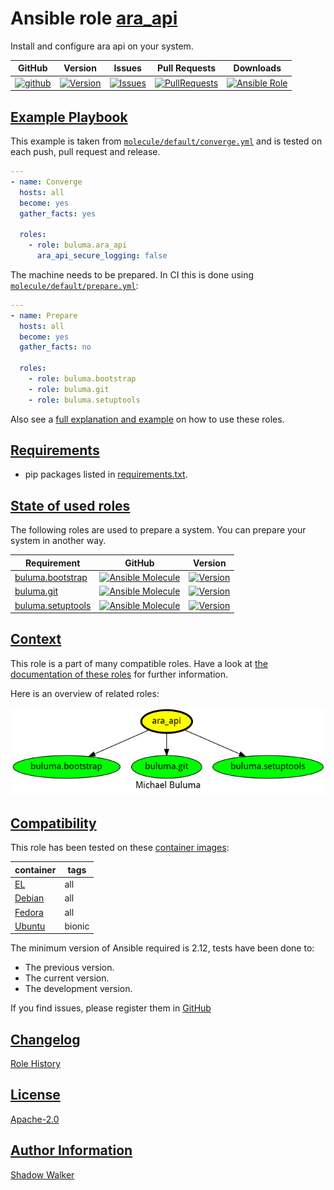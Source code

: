 # Ansible role [ara_api](https://galaxy.ansible.com/ui/standalone/roles/buluma/ara_api/documentation)

Install and configure ara api on your system.

|GitHub|Version|Issues|Pull Requests|Downloads|
|------|-------|------|-------------|---------|
|[![github](https://github.com/buluma/ansible-role-ara_api/actions/workflows/molecule.yml/badge.svg)](https://github.com/buluma/ansible-role-ara_api/actions/workflows/molecule.yml)|[![Version](https://img.shields.io/github/release/buluma/ansible-role-ara_api.svg)](https://github.com/buluma/ansible-role-ara_api/releases/)|[![Issues](https://img.shields.io/github/issues/buluma/ansible-role-ara_api.svg)](https://github.com/buluma/ansible-role-ara_api/issues/)|[![PullRequests](https://img.shields.io/github/issues-pr-closed-raw/buluma/ansible-role-ara_api.svg)](https://github.com/buluma/ansible-role-ara_api/pulls/)|[![Ansible Role](https://img.shields.io/ansible/role/d/buluma/ara_api)](https://galaxy.ansible.com/ui/standalone/roles/buluma/ara_api/documentation)|

## [Example Playbook](#example-playbook)

This example is taken from [`molecule/default/converge.yml`](https://github.com/buluma/ansible-role-ara_api/blob/master/molecule/default/converge.yml) and is tested on each push, pull request and release.

```yaml
---
- name: Converge
  hosts: all
  become: yes
  gather_facts: yes

  roles:
    - role: buluma.ara_api
      ara_api_secure_logging: false
```

The machine needs to be prepared. In CI this is done using [`molecule/default/prepare.yml`](https://github.com/buluma/ansible-role-ara_api/blob/master/molecule/default/prepare.yml):

```yaml
---
- name: Prepare
  hosts: all
  become: yes
  gather_facts: no

  roles:
    - role: buluma.bootstrap
    - role: buluma.git
    - role: buluma.setuptools
```

Also see a [full explanation and example](https://buluma.github.io/how-to-use-these-roles.html) on how to use these roles.


## [Requirements](#requirements)

- pip packages listed in [requirements.txt](https://github.com/buluma/ansible-role-ara_api/blob/master/requirements.txt).

## [State of used roles](#state-of-used-roles)

The following roles are used to prepare a system. You can prepare your system in another way.

| Requirement | GitHub | Version |
|-------------|--------|--------|
|[buluma.bootstrap](https://galaxy.ansible.com/buluma/bootstrap)|[![Ansible Molecule](https://github.com/buluma/ansible-role-bootstrap/actions/workflows/molecule.yml/badge.svg)](https://github.com/buluma/ansible-role-bootstrap/actions/workflows/molecule.yml)|[![Version](https://img.shields.io/github/release/buluma/ansible-role-bootstrap.svg)](https://github.com/shadowwalker/ansible-role-bootstrap)|
|[buluma.git](https://galaxy.ansible.com/buluma/git)|[![Ansible Molecule](https://github.com/buluma/ansible-role-git/actions/workflows/molecule.yml/badge.svg)](https://github.com/buluma/ansible-role-git/actions/workflows/molecule.yml)|[![Version](https://img.shields.io/github/release/buluma/ansible-role-git.svg)](https://github.com/shadowwalker/ansible-role-git)|
|[buluma.setuptools](https://galaxy.ansible.com/buluma/setuptools)|[![Ansible Molecule](https://github.com/buluma/ansible-role-setuptools/actions/workflows/molecule.yml/badge.svg)](https://github.com/buluma/ansible-role-setuptools/actions/workflows/molecule.yml)|[![Version](https://img.shields.io/github/release/buluma/ansible-role-setuptools.svg)](https://github.com/shadowwalker/ansible-role-setuptools)|

## [Context](#context)

This role is a part of many compatible roles. Have a look at [the documentation of these roles](https://buluma.github.io/) for further information.

Here is an overview of related roles:

![dependencies](https://raw.githubusercontent.com/buluma/ansible-role-ara_api/png/requirements.png "Dependencies")

## [Compatibility](#compatibility)

This role has been tested on these [container images](https://hub.docker.com/u/buluma):

|container|tags|
|---------|----|
|[EL](https://hub.docker.com/r/buluma/enterpriselinux)|all|
|[Debian](https://hub.docker.com/r/buluma/debian)|all|
|[Fedora](https://hub.docker.com/r/buluma/fedora)|all|
|[Ubuntu](https://hub.docker.com/r/buluma/ubuntu)|bionic|

The minimum version of Ansible required is 2.12, tests have been done to:

- The previous version.
- The current version.
- The development version.

If you find issues, please register them in [GitHub](https://github.com/buluma/ansible-role-ara_api/issues)

## [Changelog](#changelog)

[Role History](https://github.com/buluma/ansible-role-ara_api/blob/master/CHANGELOG.md)

## [License](#license)

[Apache-2.0](https://github.com/buluma/ansible-role-ara_api/blob/master/LICENSE)

## [Author Information](#author-information)

[Shadow Walker](https://buluma.github.io/)

